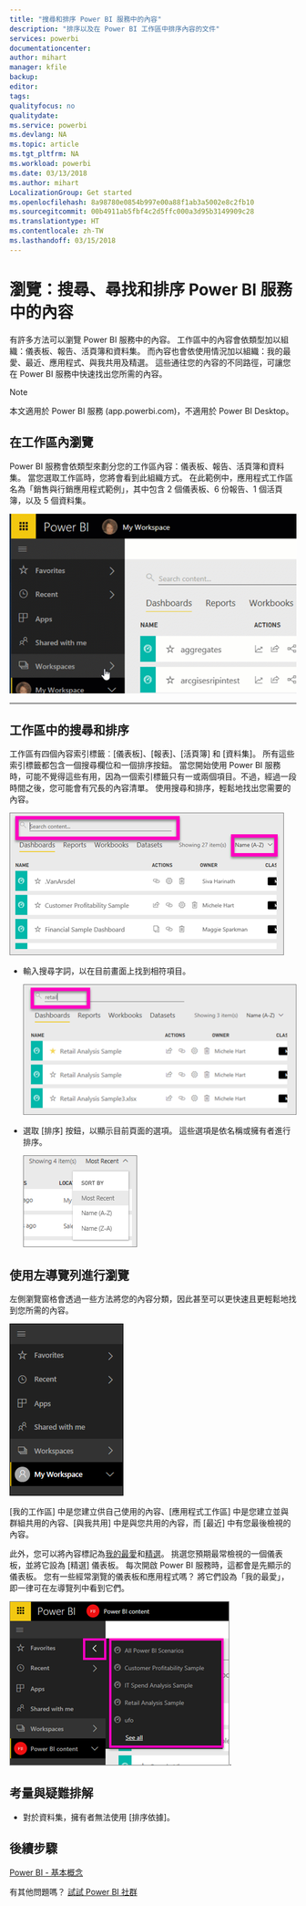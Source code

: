 ```yaml
---
title: "搜尋和排序 Power BI 服務中的內容"
description: "排序以及在 Power BI 工作區中排序內容的文件"
services: powerbi
documentationcenter: 
author: mihart
manager: kfile
backup: 
editor: 
tags: 
qualityfocus: no
qualitydate: 
ms.service: powerbi
ms.devlang: NA
ms.topic: article
ms.tgt_pltfrm: NA
ms.workload: powerbi
ms.date: 03/13/2018
ms.author: mihart
LocalizationGroup: Get started
ms.openlocfilehash: 8a98780e0854b997e00a88f1ab3a5002e8c2fb10
ms.sourcegitcommit: 00b4911ab5fbf4c2d5ffc000a3d95b3149909c28
ms.translationtype: HT
ms.contentlocale: zh-TW
ms.lasthandoff: 03/15/2018
---
```

# <a name="navigation-searching-finding-and-sorting-content-in-power-bi-service"></a>瀏覽：搜尋、尋找和排序 Power BI 服務中的內容
有許多方法可以瀏覽 Power BI 服務中的內容。 工作區中的內容會依類型加以組織：儀表板、報告、活頁簿和資料集。  而內容也會依使用情況加以組織：我的最愛、最近、應用程式、與我共用及精選。 這些通往您的內容的不同路徑，可讓您在 Power BI 服務中快速找出您所需的內容。  

>[!NOTE] 
>本文適用於 Power BI 服務 (app.powerbi.com)，不適用於 Power BI Desktop。

## <a name="navigation-within-workspaces"></a>在工作區內瀏覽

Power BI 服務會依類型來劃分您的工作區內容：儀表板、報告、活頁簿和資料集。 當您選取工作區時，您將會看到此組織方式。 在此範例中，應用程式工作區名為「銷售與行銷應用程式範例」，其中包含 2 個儀表板、6 份報告、1 個活頁簿，以及 5 個資料集。

![影片](media/service-navigation-search-filter-sort/workspaces.gif)

________________________________________

## <a name="searching-and-sorting-in-workspaces"></a>工作區中的搜尋和排序
工作區有四個內容索引標籤︰[儀表板]、[報表]、[活頁簿] 和 [資料集]。  所有這些索引標籤都包含一個搜尋欄位和一個排序按鈕。  當您開始使用 Power BI 服務時，可能不覺得這些有用，因為一個索引標籤只有一或兩個項目。不過，經過一段時間之後，您可能會有冗長的內容清單。  使用搜尋和排序，輕鬆地找出您需要的內容。

![[儀表板] 索引標籤](media/service-navigation-search-filter-sort/power-bi-search-sort2.png)

* 輸入搜尋字詞，以在目前畫面上找到相符項目。
  
   ![輸入搜尋字詞](media/service-navigation-search-filter-sort/power-bi-search2.png)
* 選取 [排序] 按鈕，以顯示目前頁面的選項。 這些選項是依名稱或擁有者進行排序。
  
   ![排序功能表](media/service-navigation-search-filter-sort/power-bi-sort-alpha.png)

## <a name="navigation-using-the-left-navbar"></a>使用左導覽列進行瀏覽
左側瀏覽窗格會透過一些方法將您的內容分類，因此甚至可以更快速且更輕鬆地找到您所需的內容。  

![左側瀏覽窗格](media/service-navigation-search-filter-sort/power-bi-newnav.png)



[我的工作區] 中是您建立供自己使用的內容、[應用程式工作區] 中是您建立並與群組共用的內容、[與我共用] 中是與您共用的內容，而 [最近] 中有您最後檢視的內容。

此外，您可以將內容標記為[我的最愛](service-dashboard-favorite.md)和[精選](service-dashboard-featured.md)。 挑選您預期最常檢視的一個儀表板，並將它設為 [精選] 儀表板。 每次開啟 Power BI 服務時，這都會是先顯示的儀表板。 您有一些經常瀏覽的儀表板和應用程式嗎？ 將它們設為「我的最愛」，即一律可在左導覽列中看到它們。

![[我的最愛] 飛出視窗](media/service-navigation-search-filter-sort/power-bi-favorite-flyout.png).


## <a name="considerations-and-troubleshooting"></a>考量與疑難排解
* 對於資料集，擁有者無法使用 [排序依據]。

## <a name="next-steps"></a>後續步驟
[Power BI - 基本概念](service-basic-concepts.md)

有其他問題嗎？ [試試 Power BI 社群](http://community.powerbi.com/)